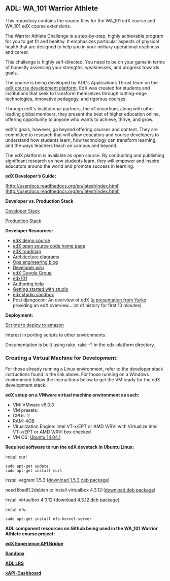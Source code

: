 ## ADL: WA_101 Warrior Athlete 


This repository contains the source files for the WA_101 edX course and WA_101 edX course extensions.

The Warrior Athlete Challenge is a step-by-step, highly achievable program for you to get fit and healthy. It emphasizes particular aspects of physical health that are designed to help you in your military operational readiness and career.

This challenge is highly self-directed. You need to be on your game in terms of honestly assessing your strengths, weaknesses, and progress towards goals.

The course is being developed by ADL's Applications Thrust team on the [edX course development platform](https://www.edx.org/). EdX was created for students and institutions that seek to transform themselves through cutting-edge technologies, innovative pedagogy, and rigorous courses.

Through edX's institutional partners, the xConsortium, along with other leading global members, they present the best of higher education online, offering opportunity to anyone who wants to achieve, thrive, and grow.

edX's goals, however, go beyond offering courses and content. They are committed to research that will allow educators and course developers to understand how students learn, how technology can transform learning, and the ways teachers teach on campus and beyond.

The edX platform is available as open source. By conducting and publishing significant research on how students learn, they will empower and inspire educators around the world and promote success in learning.

**edX Developer’s Guide:**

[http://userdocs.readthedocs.org/en/latest/index.html](http://userdocs.readthedocs.org/en/latest/index.html)

**Developer vs. Production Stack**

[Developer Stack](https://github.com/edx/configuration/wiki/edX-Developer-Stack)

[Production Stack](https://github.com/edx/configuration/wiki/edX-Production-Stack)

**Developer Resources:**

* [edX demo course](https://www.edx.org/course/edx/edx-edxdemo101-edx-demo-1038#.U8WQknWx3UY)
* [edX open source code home page](http://code.edx.org)
* [edX roadmap](https://edx-wiki.atlassian.net/wiki/display/OPENPROD/Open+edX+Public+Product+Roadmap)
* [Architecture diagrams](https://groups.google.com/forum/#!topic/edx-code/Npgt6WcHPWQ)
* [Ops engineering blog](http://engineering.edx.org/)
* [Developer wiki](https://github.com/edx/edx-platform/wiki/)
* [edX Google Group](https://groups.google.com/forum/#!forum/edx-code)
* [edx101](https://edge.edx.org/courses/edX/edX101/How_to_Create_an_edX_Course/about)
* [Authoring help](http://help.edge.edx.org)
* [Getting started with studio](http://files.edx.org/Getting_Started_with_Studio.pdf)
* [edx studio sandbox](https://studio.sandbox.edx.org)
* Post djangocon: An overview of edX ([a presentation from Yarko](https://www.youtube.com/watch?v=f1FoYwe_DT4) providing an edX overview… lot of history for first 10 minutes)


**Deployment:**

[Scripts to deploy to amazon](https://github.com/edx/configuration)

Interest in porting scripts to other environments.

Documentation is built using rake.  rake -T in the edx-platform directory.


### Creating a Virtual Machine for Development:

For those already running a Linux environment, refer to the developer stack instructions found in the link above. For those running on a Windows environment follow the instructions below to get the VM ready for the edX development stack.

**edX setup on a VMware virtual machine environment as such:**
* VM: VMware v6.0.3
* VM presets:
 * CPUs: 2
 * RAM: 4GB
 * Vitualization Engine: Intel VT-x/EPT or AMD V/RVI with Virtualize Intel VT-x/EPT or AMD V/RVI box checked
* VM OS: [Ubuntu 14.04.1](http://www.ubuntu.com/download)

**Required software to run the edX devstack in Ubuntu Linux:**

install curl

<pre><code>sudo apt-get update
sudo apt-get install curl
</code></pre>

install vagrant 1.5.3:([download 1.5.3 deb package](https://dl.bintray.com/mitchellh/vagrant/vagrant_1.5.3_x86_64.deb))

need libsdl1.2debian to install virtualbox 4.3.12:([download deb package](http://packages.ubuntu.com/precise/amd64/libsdl1.2debian/download))

install virtualbox 4.3.12:([download 4.3.12 deb package](http://download.virtualbox.org/virtualbox/4.3.12/virtualbox-4.3_4.3.12-93733~Ubuntu~raring_amd64.deb))

install nfs:

<pre><code>sudo apt-get install nfs-kernel-server
</code></pre>


**ADL component resources on Github being used in the WA_101 Warrior Athlete course project:**

**[edX Experience API Bridge](https://github.com/adlnet/edx-xapi-bridge)**

**[Sandbox](https://github.com/adlnet/Sandbox)**

**[ADL LRS](https://github.com/adlnet/ADL_LRS)**

**[xAPI-Dashboard](https://github.com/adlnet/xAPI-Dashboard)**


